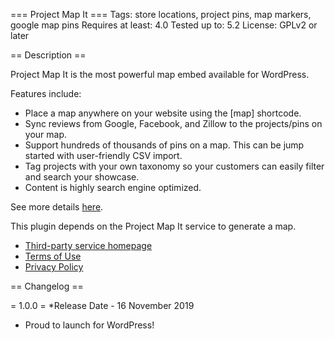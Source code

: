 === Project Map It ===
Tags: store locations, project pins, map markers, google map pins
Requires at least: 4.0
Tested up to: 5.2
License: GPLv2 or later

== Description ==

Project Map It is the most powerful map embed available for WordPress.

Features include:

* Place a map anywhere on your website using the [map] shortcode. 
* Sync reviews from Google, Facebook, and Zillow to the projects/pins on your map.
* Support hundreds of thousands of pins on a map. This can be jump started with user-friendly CSV import.
* Tag projects with your own taxonomy so your customers can easily filter and search your showcase.
* Content is highly search engine optimized.

See more details [here](https://medium.com/@PS_/add-a-store-locator-map-to-wordpress-with-some-serious-bells-and-whistles-d985bc4f4ed).


This plugin depends on the Project Map It service to generate a map.

* [Third-party service homepage](https://projectmap.it)
* [Terms of Use](https://projectmap.it/docs/terms)
* [Privacy Policy](https://projectmap.it/docs/privacy)

== Changelog ==

= 1.0.0 =
*Release Date - 16 November 2019

* Proud to launch for WordPress!

